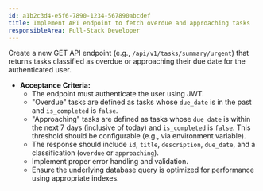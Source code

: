 ```yaml
---
id: a1b2c3d4-e5f6-7890-1234-567890abcdef
title: Implement API endpoint to fetch overdue and approaching tasks
responsibleArea: Full-Stack Developer
---
```

Create a new GET API endpoint (e.g., `/api/v1/tasks/summary/urgent`) that returns tasks classified as overdue or approaching their due date for the authenticated user.

*   **Acceptance Criteria:**
    *   The endpoint must authenticate the user using JWT.
    *   "Overdue" tasks are defined as tasks whose `due_date` is in the past and `is_completed` is `false`.
    *   "Approaching" tasks are defined as tasks whose `due_date` is within the next 7 days (inclusive of today) and `is_completed` is `false`. This threshold should be configurable (e.g., via environment variable).
    *   The response should include `id`, `title`, `description`, `due_date`, and a classification (`overdue` or `approaching`).
    *   Implement proper error handling and validation.
    *   Ensure the underlying database query is optimized for performance using appropriate indexes.